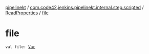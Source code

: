 [pipelinekt](../../index.md) / [com.code42.jenkins.pipelinekt.internal.step.scripted](../index.md) / [ReadProperties](index.md) / [file](./file.md)

# file

`val file: `[`Var`](../../com.code42.jenkins.pipelinekt.core.vars/-var/index.md)